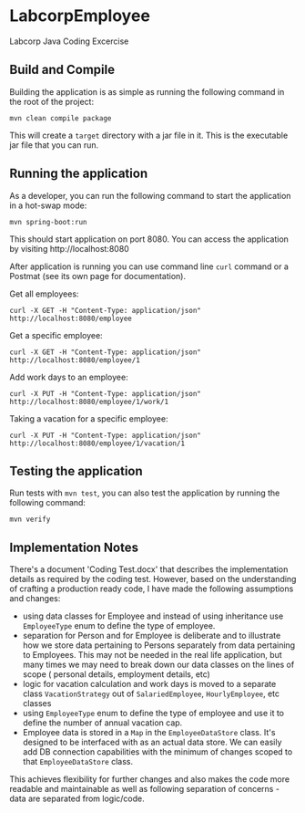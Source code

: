 # LabcorpEmployee
Labcorp Java Coding Excercise

## Build and Compile 

Building the application is as simple as running the following command in the root of the project:

    mvn clean compile package

This will create a `target` directory with a jar file in it. This is the executable jar file that you can run.

## Running the application

As a developer, you can run the following command to start the application in a hot-swap mode:

    mvn spring-boot:run

This should start application on port 8080. You can access the application by visiting http://localhost:8080

After application is running you can use command line `curl` command or a Postmat (see its own page for documentation).

Get all employees:

    curl -X GET -H "Content-Type: application/json"  http://localhost:8080/employee

Get a specific employee:

    curl -X GET -H "Content-Type: application/json"  http://localhost:8080/employee/1   

Add work days to an employee:

    curl -X PUT -H "Content-Type: application/json"  http://localhost:8080/employee/1/work/1 

Taking a vacation for a specific employee:

    curl -X PUT -H "Content-Type: application/json"  http://localhost:8080/employee/1/vacation/1


## Testing the application      


Run tests with `mvn test`, you can also test the application by running the following command:

    mvn verify

## Implementation Notes

There's a document 'Coding Test.docx' that describes the implementation details as required by the coding test. However, 
based on the understanding of crafting a production ready code, I have made the following assumptions and changes:

- using data classes for Employee and instead of using inheritance use `EmployeeType` enum to define the type of employee.
- separation for Person and for Employee is deliberate and to illustrate how we store data pertaining to Persons separately from data pertaining to Employees. This may not be needed in the real life application, but many times we may need to break down our data classes on the lines of scope ( personal details, employment details, etc)
- logic for vacation calculation and work days is moved to a separate class `VacationStrategy` out of `SalariedEmployee`, `HourlyEmployee`, etc classes
- using `EmployeeType` enum to define the type of employee and use it to define the number of annual vacation cap. 
- Employee data is stored in a `Map` in the `EmployeeDataStore` class. It's designed to be interfaced with as an actual data store. We can easily add DB connection capabilities with the minimum of changes scoped to that `EmployeeDataStore` class.

This achieves flexibility for further changes and also makes the code more readable and maintainable as well as following separation of concerns - data are separated from logic/code.

